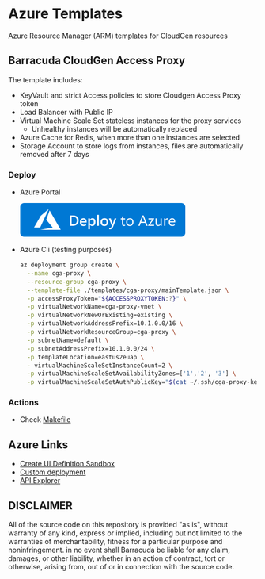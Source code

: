 # Azure Templates

Azure Resource Manager (ARM) templates for CloudGen resources

## Barracuda CloudGen Access Proxy

The template includes:

- KeyVault and strict Access policies to store Cloudgen Access Proxy token
- Load Balancer with Public IP
- Virtual Machine Scale Set stateless instances for the proxy services
  - Unhealthy instances will be automatically replaced
- Azure Cache for Redis, when more than one instances are selected
- Storage Account to store logs from instances, files are automatically removed after 7 days

### Deploy

- Azure Portal

  [![Deploy To Azure](./images/deploytoazure.svg?sanitize=true)](https://azuremarketplace.microsoft.com/en-us/marketplace/apps/barracudanetworks.barracuda-cga-proxy?tab=Overview)

- Azure Cli (testing purposes)

  ```sh
  az deployment group create \
    --name cga-proxy \
    --resource-group cga-proxy \
    --template-file ./templates/cga-proxy/mainTemplate.json \
    -p accessProxyToken="${ACCESSPROXYTOKEN:?}" \
    -p virtualNetworkName=cga-proxy-vnet \
    -p virtualNetworkNewOrExisting=existing \
    -p virtualNetworkAddressPrefix=10.1.0.0/16 \
    -p virtualNetworkResourceGroup=cga-proxy \
    -p subnetName=default \
    -p subnetAddressPrefix=10.1.0.0/24 \
    -p templateLocation=eastus2euap \
    - virtualMachineScaleSetInstanceCount=2 \
    -p virtualMachineScaleSetAvailabilityZones=['1','2', '3'] \
    -p virtualMachineScaleSetAuthPublicKey="$(cat ~/.ssh/cga-proxy-key.pub)"
  ```

### Actions

- Check [Makefile](./Makefile)

## Azure Links

- [Create UI Definition Sandbox](https://portal.azure.com/?feature.customPortal=false#blade/Microsoft_Azure_CreateUIDef/SandboxBlade)
- [Custom deployment](https://portal.azure.com/?feature.customPortal=false#create/Microsoft.Template)
- [API Explorer](https://docs.microsoft.com/en-us/rest/api/resources/providers/get)

## DISCLAIMER

All of the source code on this repository is provided "as is", without warranty of any kind,
express or implied, including but not limited to the warranties of merchantability,
fitness for a particular purpose and noninfringement. in no event shall Barracuda be liable for any claim,
damages, or other liability, whether in an action of contract, tort or otherwise, arising from,
out of or in connection with the source code.
